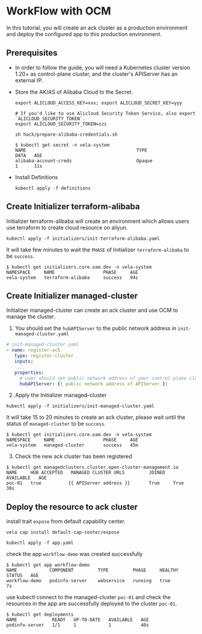# WorkFlow with OCM

In this tutorial, you will create an ack cluster as a production environment and deploy the configured app
to this production environment.

## Prerequisites

- In order to follow the guide, you will need a Kubernetes cluster version 1.20+ as control-plane cluster, and 
the cluster's APIServer has an external IP.

- Store the AK/AS of Alibaba Cloud to the Secret. 

    ```shell
    export ALICLOUD_ACCESS_KEY=xxx; export ALICLOUD_SECRET_KEY=yyy
    ```
    
    ```shell
    # If you'd like to use Alicloud Security Token Service, also export `ALICLOUD_SECURITY_TOKEN`.
    export ALICLOUD_SECURITY_TOKEN=zzz
    ```
    
    ```shell
    sh hack/prepare-alibaba-credentials.sh
    ```
    
    ```shell
    $ kubectl get secret -n vela-system
    NAME                                         TYPE                                  DATA   AGE
    alibaba-account-creds                        Opaque                                1      11s
    ```

- Install Definitions
   ```shell
   kubectl apply -f definitions
   ```

## Create Initializer terraform-alibaba

Initializer terraform-alibaba will create an environment which allows users use terraform to create cloud resource on aliyun.

```shell
kubectl apply -f initializers/init-terraform-alibaba.yaml
```

It will take few minutes to wait the `PHASE` of Initializer `terraform-alibaba` to be `success`.

```shell
$ kubectl get initializers.core.oam.dev -n vela-system
NAMESPACE     NAME                  PHASE     AGE
vela-system   terraform-alibaba     success   94s
```

## Create Initializer managed-cluster

Initializer managed-cluster can create an ack cluster and use OCM to manage the cluster.

1. You should set the `hubAPIServer` to the public network address in `init-managed-cluster.yaml`
```yaml
# init-managed-cluster.yaml
- name: register-ack
   type: register-cluster
   inputs:
    ...
   properties:
     # user should set public network address of your control-plane cluster APIServer
     hubAPIServer: {{ public network address of APIServer }}
```

2. Apply the Initializer managed-cluster
```shell
kubectl apply -f initializers/init-managed-cluster.yaml
```

It will take 15 to 20 minutes to create an ack cluster, please wait until the status of `managed-cluster` to be `success`. 

```shell
$ kubectl get initializers.core.oam.dev -n vela-system
NAMESPACE     NAME                  PHASE     AGE
vela-system   managed-cluster       success   45m
```

3. Check the new ack cluster has been registered

```shell
$ kubectl get managedclusters.cluster.open-cluster-management.io
NAME     HUB ACCEPTED   MANAGED CLUSTER URLS         JOINED   AVAILABLE   AGE
poc-01   true          {{ APIServer address }}       True     True        30s
```


## Deploy the resource to ack cluster

install trait `expose` from default capability center.

```shell
vela cap install default-cap-center/expose
```

```shell
kubectl apply -f app.yaml
```

check the app `workflow-demo` was created successfully

```shell
$ kubectl get app workflow-demo
NAME            COMPONENT         TYPE         PHASE     HEALTHY   STATUS   AGE
workflow-demo   podinfo-server    webservice   running   true               7s
```

use kubectl connect to the managed-cluster `poc-01` and check the resources in the app 
are successfully deployed to the cluster `poc-01`.

```shell
$ kubectl get deployments
NAME             READY   UP-TO-DATE   AVAILABLE   AGE
podinfo-server   1/1     1            1           40s
```